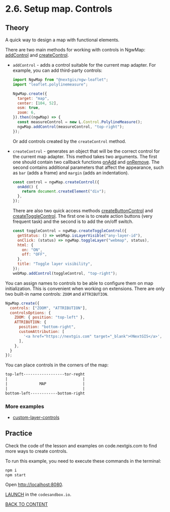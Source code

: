 # 2.6. Setup map. Controls

## Theory

A quick way to design a map with functional elements.

There are two main methods for working with controls in NgwMap: [addControl](https://code-api.nextgis.com/classes/ngw_map.WebMapControls.html#addControl) and [createControl](https://code-api.nextgis.com/classes/ngw_map.WebMapControls.html#createControl).

- `addControl` - adds a control suitable for the current map adapter. For example, you can add third-party controls:

  ```javascript
  import NgwMap from "@nextgis/ngw-leaflet";
  import "leaflet.polylinemeasure";

  NgwMap.create({
    target: "map",
    center: [104, 52],
    osm: true,
    zoom: 6,
  }).then((ngwMap) => {
    const measureControl = new L.Control.PolylineMeasure();
    ngwMap.addControl(measureControl, "top-right");
  });
  ```

  Or add controls created by the `createControl` method.

- `createControl` - generates an object that will be the correct control for the current map adapter. This method takes two arguments. The first one should contain two callback functions [onAdd](https://code-api.nextgis.com/interfaces/ngw_map.MapControl.html#onAdd) and [onRemove](https://code-api.nextgis.com/interfaces/ngw_map.MapControl.html#onRemove). The second contains additional parameters that affect the appearance, such as `bar` (adds a frame) and `margin` (adds an indentation).

  ```javascript
  const control = ngwMap.createControl({
    onAdd() {
      return document.createElement("div");
    },
  });
  ```

  There are also two quick access methods [createButtonControl](https://code-api.nextgis.com/classes/ngw_map.WebMap.html#createButtonControl) and [createToggleControl](https://code-api.nextgis.com/classes/ngw_map.WebMap.html#createToggleControl). The first one is to create action buttons (very frequent task) and the second is to add the on/off switch.

  ```javascript
  const toggleControl = ngwMap.createToggleControl({
    getStatus: () => webMap.isLayerVisible("any-layer-id"),
    onClick: (status) => ngwMap.toggleLayer("webmap", status),
    html: {
      on: "ON",
      off: "OFF",
    },
    title: "Toggle layer visibility",
  });
  webMap.addControl(toggleControl, "top-right");
  ```

You can assign names to controls to be able to configure them on map initialization. This is convenient when working on extensions. There are only two built-in name controls: `ZOOM` and `ATTRIBUTION`.

```javascript
NgwMap.create({
  controls: ["ZOOM", "ATTRIBUTION"],
  controlsOptions: {
    ZOOM: { position: "top-left" },
    ATTRIBUTION: {
      position: "bottom-right",
      customAttribution: [
        '<a href="https://nextgis.com" target="_blank">©NextGIS</a>',
      ],
    },
  }
});
```

You can place controls in the corners of the map:

```txt
top-left------------------tor-reght
|                                 |
|              MAP                |
|                                 |
bottom-left------------bottom-right
```

### More examples

- [custom-layer-controls](https://code.nextgis.com/demo-examples-custom-layer-controls)

## Practice

Check the code of the lesson and examples on code.nextgis.com to find more ways to create controls.

To run this example, you need to execute these commands in the terminal:

```bash
npm i
npm start
```

Open [http://localhost:8080](http://localhost:8080).

[LAUNCH](https://githubbox.com/nextgis/ngf-tutorial/tree/master/tutorials/2_6_setup_map_controls) in the `codesandbox.io`.

[BACK TO CONTENT](../../README.md)
